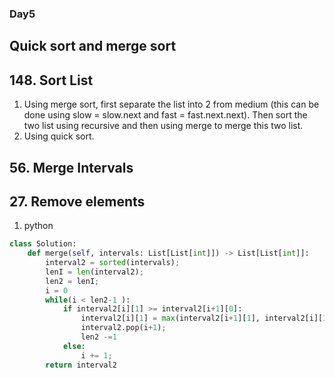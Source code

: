### Day5
## Quick sort and merge sort
## 148. Sort List
1. Using merge sort, first separate the list into 2 from medium (this can be done using slow = slow.next and fast = fast.next.next). Then sort the two list using recursive and then using merge to merge this two list.
2. Using quick sort.

## 56. Merge Intervals



## 27. Remove elements
1. python 
```python
class Solution:
    def merge(self, intervals: List[List[int]]) -> List[List[int]]:
        interval2 = sorted(intervals);
        lenI = len(interval2);
        len2 = lenI;
        i = 0
        while(i < len2-1 ):
            if interval2[i][1] >= interval2[i+1][0]:
                interval2[i][1] = max(interval2[i+1][1], interval2[i][1]);
                interval2.pop(i+1);
                len2 -=1
            else:
                i += 1;
        return interval2
```        
